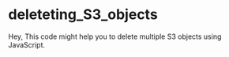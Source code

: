 # deleteting_S3_objects
Hey, This code might help you to delete multiple S3 objects using JavaScript.
